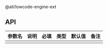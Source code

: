 #

@ali/lowcode-engine-ext

## API

| 参数名 | 说明 | 必填 | 类型 | 默认值 | 备注 |
| ------ | ---- | ---- | ---- | ------ | ---- |
|        |      |      |      |        |      |
